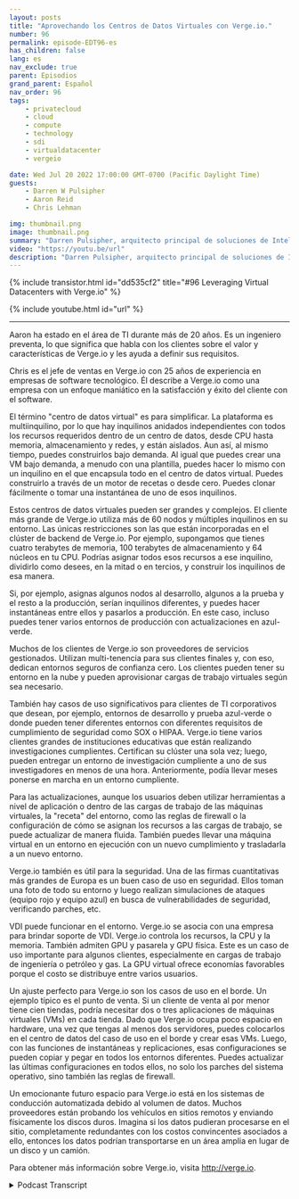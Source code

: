 ```yaml
---
layout: posts
title: "Aprovechando los Centros de Datos Virtuales con Verge.io."
number: 96
permalink: episode-EDT96-es
has_children: false
lang: es
nav_exclude: true
parent: Episodios
grand_parent: Español
nav_order: 96
tags:
    - privatecloud
    - cloud
    - compute
    - technology
    - sdi
    - virtualdatacenter
    - vergeio

date: Wed Jul 20 2022 17:00:00 GMT-0700 (Pacific Daylight Time)
guests:
    - Darren W Pulsipher
    - Aaron Reid
    - Chris Lehman

img: thumbnail.png
image: thumbnail.png
summary: "Darren Pulsipher, arquitecto principal de soluciones de Intel, y Aaron Reid, ingeniero principal de sistemas de https://www.verge.io/ y Chris Lehman, vicepresidente senior de ventas, discuten casos de uso para el software de centro de datos virtual de Verge.io."
video: "https://youtu.be/url"
description: "Darren Pulsipher, arquitecto principal de soluciones de Intel, y Aaron Reid, ingeniero principal de sistemas de https://www.verge.io/ y Chris Lehman, vicepresidente senior de ventas, discuten casos de uso para el software de centro de datos virtual de Verge.io."
---
```


<div>
{% include transistor.html id="dd535cf2" title="#96 Leveraging Virtual Datacenters with Verge.io" %}

{% include youtube.html id="url" %}
</div>

---

Aaron ha estado en el área de TI durante más de 20 años. Es un ingeniero preventa, lo que significa que habla con los clientes sobre el valor y características de Verge.io y les ayuda a definir sus requisitos.

Chris es el jefe de ventas en Verge.io con 25 años de experiencia en empresas de software tecnológico. Él describe a Verge.io como una empresa con un enfoque maniático en la satisfacción y éxito del cliente con el software.

El término "centro de datos virtual" es para simplificar. La plataforma es multiinquilino, por lo que hay inquilinos anidados independientes con todos los recursos requeridos dentro de un centro de datos, desde CPU hasta memoria, almacenamiento y redes, y están aislados. Aun así, al mismo tiempo, puedes construirlos bajo demanda. Al igual que puedes crear una VM bajo demanda, a menudo con una plantilla, puedes hacer lo mismo con un inquilino en el que encapsula todo en el centro de datos virtual. Puedes construirlo a través de un motor de recetas o desde cero. Puedes clonar fácilmente o tomar una instantánea de uno de esos inquilinos.

Estos centros de datos virtuales pueden ser grandes y complejos. El cliente más grande de Verge.io utiliza más de 60 nodos y múltiples inquilinos en su entorno. Las únicas restricciones son las que están incorporadas en el clúster de backend de Verge.io. Por ejemplo, supongamos que tienes cuatro terabytes de memoria, 100 terabytes de almacenamiento y 64 núcleos en tu CPU. Podrías asignar todos esos recursos a ese inquilino, dividirlo como desees, en la mitad o en tercios, y construir los inquilinos de esa manera.

Si, por ejemplo, asignas algunos nodos al desarrollo, algunos a la prueba y el resto a la producción, serían inquilinos diferentes, y puedes hacer instantáneas entre ellos y pasarlos a producción. En este caso, incluso puedes tener varios entornos de producción con actualizaciones en azul-verde.

Muchos de los clientes de Verge.io son proveedores de servicios gestionados. Utilizan multi-tenencia para sus clientes finales y, con eso, dedican entornos seguros de confianza cero. Los clientes pueden tener su entorno en la nube y pueden aprovisionar cargas de trabajo virtuales según sea necesario.

También hay casos de uso significativos para clientes de TI corporativos que desean, por ejemplo, entornos de desarrollo y prueba azul-verde o donde pueden tener diferentes entornos con diferentes requisitos de cumplimiento de seguridad como SOX o HIPAA. Verge.io tiene varios clientes grandes de instituciones educativas que están realizando investigaciones cumplientes. Certifican su clúster una sola vez; luego, pueden entregar un entorno de investigación cumpliente a uno de sus investigadores en menos de una hora. Anteriormente, podía llevar meses ponerse en marcha en un entorno cumpliente.

Para las actualizaciones, aunque los usuarios deben utilizar herramientas a nivel de aplicación o dentro de las cargas de trabajo de las máquinas virtuales, la "receta" del entorno, como las reglas de firewall o la configuración de cómo se asignan los recursos a las cargas de trabajo, se puede actualizar de manera fluida. También puedes llevar una máquina virtual en un entorno en ejecución con un nuevo cumplimiento y trasladarla a un nuevo entorno.

Verge.io también es útil para la seguridad. Una de las firmas cuantitativas más grandes de Europa es un buen caso de uso en seguridad. Ellos toman una foto de todo su entorno y luego realizan simulaciones de ataques (equipo rojo y equipo azul) en busca de vulnerabilidades de seguridad, verificando parches, etc.

VDI puede funcionar en el entorno. Verge.io se asocia con una empresa para brindar soporte de VDI. Verge.io controla los recursos, la CPU y la memoria. También admiten GPU y pasarela y GPU física. Este es un caso de uso importante para algunos clientes, especialmente en cargas de trabajo de ingeniería o petróleo y gas. La GPU virtual ofrece economías favorables porque el costo se distribuye entre varios usuarios.

Un ajuste perfecto para Verge.io son los casos de uso en el borde. Un ejemplo típico es el punto de venta. Si un cliente de venta al por menor tiene cien tiendas, podría necesitar dos o tres aplicaciones de máquinas virtuales (VMs) en cada tienda. Dado que Verge.io ocupa poco espacio en hardware, una vez que tengas al menos dos servidores, puedes colocarlos en el centro de datos del caso de uso en el borde y crear esas VMs. Luego, con las funciones de instantáneas y replicaciones, esas configuraciones se pueden copiar y pegar en todos los entornos diferentes. Puedes actualizar las últimas configuraciones en todos ellos, no solo los parches del sistema operativo, sino también las reglas de firewall.

Un emocionante futuro espacio para Verge.io está en los sistemas de conducción automatizada debido al volumen de datos. Muchos proveedores están probando los vehículos en sitios remotos y enviando físicamente los discos duros. Imagina si los datos pudieran procesarse en el sitio, completamente redundantes con los costos convincentes asociados a ello, entonces los datos podrían transportarse en un área amplia en lugar de un disco y un camión.

Para obtener más información sobre Verge.io, visita http://verge.io.



<details>
<summary> Podcast Transcript </summary>

<p></p>

</details>

